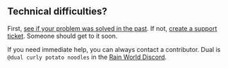 ## Technical difficulties?
First, [see if your problem was solved in the past](https://github.com/Dual-Iron/RwModLoader/issues?q=label%3Asupport). If not, [create a support ticket](https://github.com/Dual-Iron/RwModLoader/issues/new?assignees=&labels=support&template=support-needed.md). Someone should get to it soon.

If you need immediate help, you can always contact a contributor. Dual is `@dual curly potato noodles` in the [Rain World Discord](https://discord.gg/rainworld).
